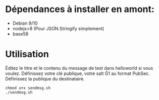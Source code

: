 # Dépendances à installer en amont:
- Debian 9/10
- nodejs>8 (Pour JSON.Stringify simplement)
- base58

# Utilisation

Éditez le titre et le contenu du message de test dans helloworld si vous voulez.
Définissez votre clé publique, votre salt Ḡ1 au format PubSec.
Définissez la publique du destinataire.

```
chmod u+x sendmsg.sh
./sendmsg.sh
```
